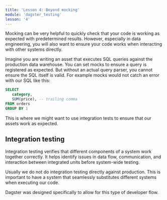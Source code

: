 ```yaml
---
title: 'Lesson 4: Beyond mocking'
module: 'dagster_testing'
lesson: '4'
---
```


Mocking can be very helpful to quickly check that your code is working as expected with predetermined results. However, especially in data engineering, you will also want to ensure your code works when interacting with other systems directly.

Imagine you are writing an asset that executes SQL queries against the production data warehouse. You can set mocks to ensure a query is registered as expected. But without an actual query parser, you cannot ensure the SQL itself is valid. For example mocks would not catch an error with our SQL like this:

```sql
SELECT
   category,
   SUM(price), -- trailing comma
FROM orders
GROUP BY 1
```

This is where we might want to use integration tests to ensure that our assets work as expected.

## Integration testing

Integration testing verifies that different components of a system work together correctly. It helps identify issues in data flow, communication, and interaction between integrated units before system-wide testing.

Usually we do not do integration testing directly against production. This is important to have a system that seamlessly substitutes different systems when executing our code.

Dagster was designed specifically to allow for this type of developer flow.
